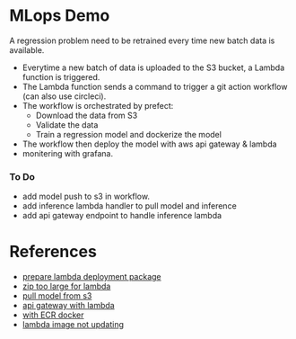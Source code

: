 # MLops Demo

A regression problem need to be retrained every time new batch data is available.

- Everytime a new batch of data is uploaded to the S3 bucket, a Lambda function is triggered.
- The Lambda function sends a command to trigger a git action workflow (can also use circleci).
- The workflow is orchestrated by prefect:
  - Download the data from S3
  - Validate the data
  - Train a regression model and dockerize the model
- The workflow then deploy the model with aws api gateway & lambda
- monitering with grafana.

### To Do
- add model push to s3 in workflow.
- add inference lambda handler to pull model and inference
- add api gateway endpoint to handle inference lambda

# References
- [prepare lambda deployment package](https://docs.aws.amazon.com/lambda/latest/dg/python-package.html)
- [zip too large for lambda](https://medium.com/geekculture/deploying-a-sklearn-model-on-aws-lambda-b649ce58bac2#:~:text=If%20the%20file%20is%20larger,cannot%20be%20used%20in%20Lambda.)
- [pull model from s3](https://stackoverflow.com/questions/43372919/reuse-a-scikit-learn-model-pkl-in-aws-lambda)
- [api gateway with lambda](https://stackoverflow.com/questions/76023874/terraform-with-containerized-lambda-function-and-api-gateway)
- [with ECR docker](https://www.bogotobogo.com/DevOps/AWS/aws-API-Gateway-Lambda-Terraform-with-ECR-Container.php)
- [lambda image not updating](https://stackoverflow.com/questions/74537322/terraform-aws-lambda-with-image-not-updating)